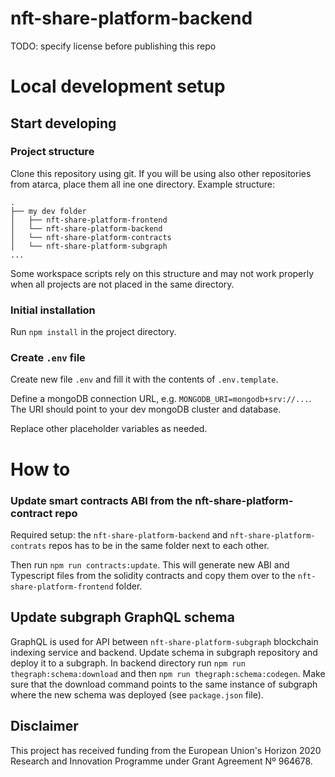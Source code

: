 # nft-share-platform-backend

TODO: specify license before publishing this repo

# Local development setup

## Start developing

### Project structure

Clone this repository using git. If you will be using also other repositories from atarca, place them all ine one directory. Example structure:
```
.
├── my dev folder
│   ├── nft-share-platform-frontend
│   └── nft-share-platform-backend
│   └── nft-share-platform-contracts
│   └── nft-share-platform-subgraph
...
```

Some workspace scripts rely on this structure and may not work properly when all projects are not placed in the same directory.

### Initial installation

Run `npm install` in the project directory.

### Create `.env` file

Create new file `.env` and fill it with the contents of `.env.template`.

Define a mongoDB connection URL, e.g. `MONGODB_URI=mongodb+srv://...`. The URI should point to your dev mongoDB cluster and database.

Replace other placeholder variables as needed.

# How to

### Update smart contracts ABI from the nft-share-platform-contract repo

Required setup: the `nft-share-platform-backend` and `nft-share-platform-contrats` repos has to be in the same folder next to each other.

Then run `npm run contracts:update`. This will generate new ABI and Typescript files from the solidity contracts and copy them over to the `nft-share-platform-frontend` folder.

## Update subgraph GraphQL schema

GraphQL is used for API between `nft-share-platform-subgraph` blockchain indexing service and backend. Update schema in subgraph repository and deploy it to a subgraph. In backend directory run `npm run thegraph:schema:download` and then `npm run thegraph:schema:codegen`. Make sure that the download command points to the same instance of subgraph where the new schema was deployed (see `package.json` file).

## Disclaimer

This project has received funding from the European Union's Horizon 2020 Research and Innovation Programme under Grant Agreement Nº 964678.

